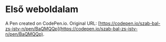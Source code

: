 # Első weboldalam

A Pen created on CodePen.io. Original URL: [https://codepen.io/szab-bal-zs-istv-n/pen/BaQMQQp](https://codepen.io/szab-bal-zs-istv-n/pen/BaQMQQp).


